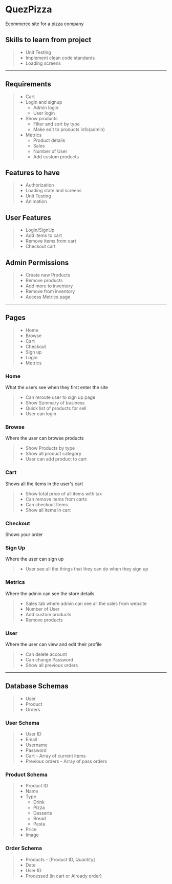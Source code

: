 # QuezPizza

Ecommerce site for a pizza company

## Skills to learn from project

> * Unit Testing
> * Implement clean code standards
> * Loading screens

___

## Requirements

> * Cart
> * Login and signup
>   * Admin login
>   * User login
> * Show products
>   * Filter and sort by type
>   * Make edit to products info(admin)
> * Metrics
>   * Product details
>   * Sales
>   * Number of User
>   * Add custom products

## Features to have

> * Authorization
> * Loading state and screens
> * Unit Testing
> * Animation

## User Features

> * Login/SignUp
> * Add items to cart
> * Remove items from cart
> * Checkout cart

## Admin Permissions

> * Create new Products
> * Remove products
> * Add more to inventory
> * Remove from inventory
> * Access Metrics page

___

## Pages

> * Home
> * Browse
> * Cart
> * Checkout
> * Sign up
> * Login
> * Metrics

### Home

What the users see when they first enter the site

> * Can reroute user to sign up page
> * Show Summary of business
> * Quick list of products for sell
> * User can login

### Browse

Where the user can browse products

> * Show Products by type
> * Show all product category
> * User can add product to cart

### Cart

Shows all the items in the user's cart

> * Show total price of all items with tax
> * Can remove items from carts
> * Can checkout Items
> * Show all items in cart

### Checkout

Shows your order

### Sign Up

Where the user can sign up

> * User see all the things that they can do when they sign up

### Metrics

Where the admin can see the store details

> * Sales tab where admin can see all the sales from website
> * Number of User
> * Add custom products
> * Remove products

### User

Where the user can view and edit their profile

> * Can delete account
> * Can change Password
> * Show all previous orders

___

## Database Schemas

> * User
> * Product
> * Orders

### User Schema

> * User ID
> * Email
> * Username
> * Password
> * Cart - Array of current items
> * Previous orders - Array of pass orders

### Product Schema

> * Product ID
> * Name
> * Type
>   * Drink
>   * Pizza
>   * Desserts
>   * Bread
>   * Pasta
> * Price
> * Image

### Order Schema

> * Products - [Product ID, Quantity]
> * Date
> * User ID
> * Processed (in cart or Already order)